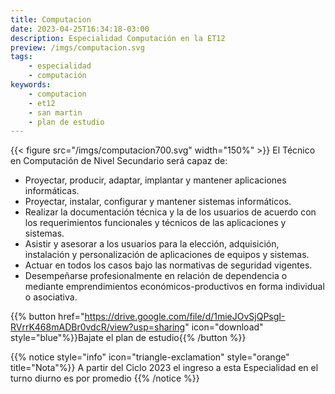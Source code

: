 ```yaml
---
title: Computacion
date: 2023-04-25T16:34:18-03:00
description: Especialidad Computación en la ET12
preview: /imgs/computacion.svg
tags:
    - especialidad
    - computación
keywords:
    - computacion
    - et12
    - san martin
    - plan de estudio
---
```

{{< figure src="/imgs/computacion700.svg" width="150%" >}}
El Técnico en Computación de Nivel Secundario será capaz de:

- Proyectar, producir, adaptar, implantar y mantener aplicaciones informáticas.
- Proyectar, instalar, configurar y mantener sistemas informáticos.
- Realizar la documentación técnica y la de los usuarios de acuerdo con los requerimientos funcionales y técnicos de las aplicaciones y sistemas.
- Asistir y asesorar a los usuarios para la elección, adquisición, instalación y personalización de aplicaciones de equipos y sistemas.
- Actuar en todos los casos bajo las normativas de seguridad vigentes.
- Desempeñarse profesionalmente en relación de dependencia o mediante emprendimientos económicos-productivos en forma individual o asociativa.


{{% button href="https://drive.google.com/file/d/1mieJOvSjQPsgI-RVrrK468mADBr0vdcR/view?usp=sharing" icon="download" style="blue"%}}Bajate el plan de estudio{{% /button %}}


{{% notice style="info" icon="triangle-exclamation" style="orange" title="Nota"%}}
A partir del Ciclo 2023 el ingreso a esta Especialidad en el turno diurno es por promedio
{{% /notice %}}

